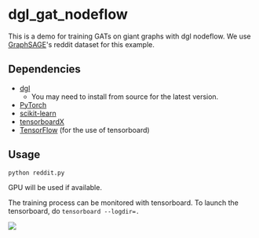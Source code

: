 # dgl_gat_nodeflow
This is a demo for training GATs on giant graphs with dgl nodeflow. We
use [GraphSAGE](http://snap.stanford.edu/graphsage/)'s reddit dataset for this example.

## Dependencies
- [dgl](https://github.com/dmlc/dgl)
    - You may need to install from source for the latest version.
- [PyTorch](https://pytorch.org/)
- [scikit-learn](https://scikit-learn.org/stable/)
- [tensorboardX](https://github.com/lanpa/tensorboardX)
- [TensorFlow](https://www.tensorflow.org/) (for the use of tensorboard)

## Usage
`python reddit.py`

GPU will be used if available.

The training process can be monitored with tensorboard. To launch the tensorboard, do
`tensorboard --logdir=.`

![](https://user-images.githubusercontent.com/19576924/63331074-7f854900-c367-11e9-82c5-b82522c6ab7e.png)
